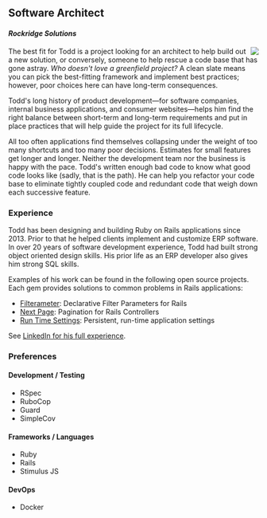 ## Software Architect
#### _Rockridge Solutions_

<img align="right" src="https://upload.wikimedia.org/wikipedia/commons/6/62/Ruby_On_Rails_Logo.svg">

The best fit for Todd is a project looking for an architect to help build out a new solution, or conversely, someone to help rescue a code base that has gone astray. _Who doesn't love a greenfield project?_ A clean slate means you can pick the best-fitting framework and implement best practices; however, poor choices here can have long-term consequences. 

Todd's long history of product development—for software companies, internal business applications, and consumer websites—helps him find the right balance between short-term and long-term requirements and put in place practices that will help guide the project for its full lifecycle.

All too often applications find themselves collapsing under the weight of too many shortcuts and too many poor decisions. Estimates for small features get longer and longer. Neither the development team nor the business is happy with the pace. Todd's written enough bad code to know what good code looks like (sadly, that is the path). He can help you refactor your code base to eliminate tightly coupled code and redundant code that weigh down each successive feature.

### Experience

Todd has been designing and building Ruby on Rails applications since 2013. Prior to that he helped clients implement and customize ERP software. In over 20 years of software development experience, Todd had built strong object oriented design skills. His prior life as an ERP developer also gives him strong SQL skills.

Examples of his work can be found in the following open source projects. Each gem provides solutions to common problems in Rails applications:
- [Filterameter](https://github.com/RockSolt/filterameter): Declarative Filter Parameters for Rails
- [Next Page](https://github.com/RockSolt/next_page): Pagination for Rails Controllers
- [Run Time Settings](https://github.com/RockSolt/run_time_settings): Persistent, run-time application settings 

See [LinkedIn for his full experience](https://www.linkedin.com/in/rockridgesolutions).

### Preferences
#### Development / Testing
- RSpec
- RuboCop
- Guard
- SimpleCov

#### Frameworks / Languages
- Ruby
- Rails
- Stimulus JS

#### DevOps
- Docker
